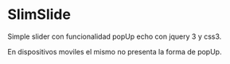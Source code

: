 SlimSlide 
=========

Simple slider con funcionalidad popUp echo con jquery 3 y css3.

En dispositivos moviles el mismo no presenta la forma de popUp.

